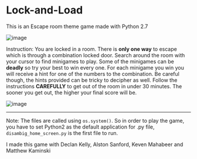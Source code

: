 # Lock-and-Load
This is an Escape room theme game made with Python 2.7

![image](https://user-images.githubusercontent.com/39042628/63475995-33143900-c44d-11e9-9fa0-64af87ee7ff0.png)

Instruction:
You are locked in a room. There is **only one way** to escape which is through a combination locked door. Search around the room with your cursor to find minigames to play. Some of the minigames can be **deadly** so try your best to win every one. For each minigame you win you will receive a hint for one of the numbers to the combination. Be careful though, the hints provided can be tricky to decipher as well. Follow the instructions **CAREFULLY** to get out of the room in under 30 minutes. The sooner you get out, the higher your final score will be.

![image](https://user-images.githubusercontent.com/39042628/63476042-6bb41280-c44d-11e9-99b4-1f2d659a9155.png)

___

Note: The files are called using `os.system()`. So in order to play the game, you have to set Python2 as the default application for .py file, `disambig_home_screen.py` is the first file to run. 

I made this game with 
Declan Kelly, Alston Sanford, Keven Mahabeer and Matthew Kaminski
